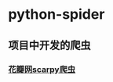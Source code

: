 # python-spider
## 项目中开发的爬虫
### [花瓣网scarpy爬虫](https://github.com/xiaocatwy/python-spider/tree/master/flower)
